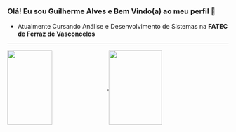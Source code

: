 ### Olá! Eu sou Guilherme Alves e Bem Vindo(a) ao meu perfil 👋

- Atualmente Cursando Análise e Desenvolvimento de Sistemas na **FATEC de Ferraz de Vasconcelos**

<hr>
 <div>
   <a href="https://github.com/CampsGui">
   <img height="170em" align="center" width="45%"src="https://github-readme-stats.vercel.app/api?username=CampsGui&show_icons=true&theme=radical&include_all_commits=true&count_private=true"/>
   <img height="170em" align="center" width="49%" src="https://github-readme-stats.vercel.app/api/top-langs?username=CampsGui&layout=compact&langs_count=8&theme=radical"/>
</div>
<br>

